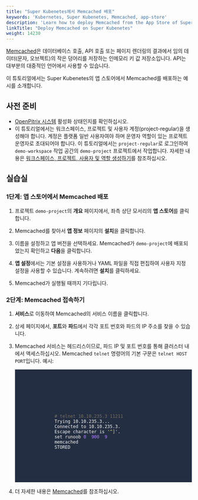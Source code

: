 ```yaml
---
title: "Super Kubenetes에서 Memcached 배포"
keywords: 'Kubernetes, Super Kubenetes, Memcached, app-store'
description: 'Learn how to deploy Memcached from the App Store of Super Kubenetes and access its service.'
linkTitle: "Deploy Memcached on Super Kubenetes"
weight: 14230
---
```

[Memcached](https://memcached.org/)은 데이터베이스 호출, API 호출 또는 페이지 렌더링의 결과에서 임의 데이터(문자, 오브젝트)의 작은 덩어리를 저장하는 인메모리 키 값 저장소입니다. API는 대부분의 대중적인 언어에서 사용할 수 있습니다.

이 튜토리얼에서는 Super Kubenetes의 앱 스토어에서 Memcached를 배포하는 예시를 소개합니다.

## 사전 준비

- [OpenPitrix 시스템](../../../pluggable-components/app-store/) 활성화 상태인지를 확인하십시오.
- 이 튜토리얼에서는 워크스페이스, 프로젝트 및 사용자 계정(project-regular)을 생성해야 합니다. 계정은 플랫폼 일반 사용자여야 하며 운영자 역할이 있는 프로젝트 운영자로 초대되어야 합니다. 이 튜토리얼에서는 `project-regular`로 로그인하여 `demo-workspace` 작업 공간의 `demo-project` 프로젝트에서 작업합니다. 자세한 내용은 [워크스페이스, 프로젝트, 사용자 및 역할 생성하기](../../../quick-start/create-workspace-and-project/)를 참조하십시오.

## 실습실

### 1단계: 앱 스토어에서 Memcached 배포

1. 프로젝트 `demo-project`의 **개요** 페이지에서, 좌측 상단 모서리의 **앱 스토어**를 클릭합니다.

2. Memcached를 찾아서 **앱 정보** 페이지의 **설치**을 클릭합니다.

3. 이름을 설정하고 앱 버전을 선택하세요. Memcached가 `demo-project`에 배포되었는지 확인하고 **다음**을 클릭합니다.

4. **앱 설정**에서는 기본 설정을 사용하거나 YAML 파일을 직접 편집하여 사용자 지정 설정을 사용할 수 있습니다. 계속하려면 **설치**를 클릭하세요.

5. Memcached가 실행될 때까지 기다립니다.

### 2단계: Memcached 접속하기

1. **서비스**로 이동하여 Memcached의 서비스 이름을 클릭합니다.

2. 상세 페이지에서, **포트**와 **파드**에서 각각 포트 번호와 파드의 IP 주소를 찾을 수 있습니다.

3. Memcached 서비스는 헤드리스이므로, 파드 IP 및 포트 번호를 통해 클러스터 내에서 액세스하십시오. Memcached `telnet` 명령어의 기본 구문은 `telnet HOST PORT`입니다. 예시:

   <article className="highlight">
      <pre style="color: rgb(248, 248, 242); background: rgb(36, 46, 66); tab-size: 4;">
         <div className="copy-code-button" title="Copy Code"></div>
         <div className="code-over-div">
            <code>
               <p>
                  <span style="color:#75715e"><span>#</span><span>&nbsp;telnet 10.10.235.3 11211</span></span> 
                  Trying 10.10.235.3... 
                  Connected to 10.10.235.3. 
                  Escape character is <span style="color:#e6db74">'^]'</span>. 
                  set runoob <span style="color:#ae81ff">0</span> <span style="color:#ae81ff">&nbsp;900</span> <span style="color:#ae81ff">&nbsp;9</span> 
                  memcached 
                  STORED</p>
            </code>
         </div>
      </pre>
   </article>

4. 더 자세한 내용은 [Memcached](https://memcached.org/)를 참조하십시오.
